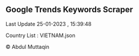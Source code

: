 

## Google Trends Keywords Scraper 
 
Last Update 25-01-2023 , 15:39:48

Country List :
VIETNAM.json



© Abdul Muttaqin 
